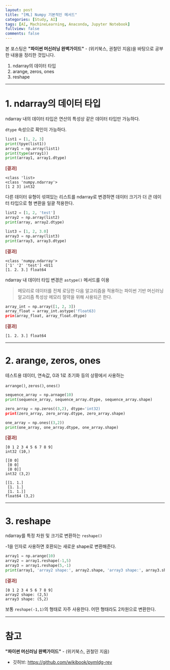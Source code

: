 ```yaml
---
layout: post
title: "[ML] Numpy 기본적인 메서드"
categories: [Study, AI]
tags: [AI, MachineLearning, Anaconda, Jupyter Notebook]
fullview: false
comments: false
---
```


본 포스팅은 **"파이썬 머신러닝 완벽가이드"** - (위키북스, 권철민 지음)을 바탕으로 공부한 내용을 정리한 것입니다.

1. ndarray의 데이터 타입
2. arange, zeros, ones
3. reshape

---

# 1. ndarray의 데이터 타입

ndarray 내의 데이터 타입은 연산의 특성상 같은 데이터 타입만 가능하다.

`dtype` 속성으로 확인이 가능하다.

```python
list1 = [1, 2, 3]
print(tpye(list1))
array1 = np.array(list1)
print(type(array1))
print(array1, array1.dtype)
```

**<span style="color:#8E3131">[결과]</span>**

```console
<class 'list>
<class 'numpy.ndarray'>
[1 2 3] int32
```

다른 데이터 유형이 섞여있는 리스트를 ndarray로 변경하면 데이터 크기가 더 큰 데이터 타입으로 형 변환을 일괄 적용한다.

```python
list2 = [1, 2, 'test']
array2 = np.array(list2)
print(array, array2.dtype)

list3 = [1, 2, 3.0]
array3 = np.array(list3)
print(array3, array3.dtype)
```

**<span style="color:#8E3131">[결과]</span>**

```console
<class 'numpy.ndarray'>
['1' '2' 'test'] <U11
[1. 2. 3.] float64
```

ndarray 내 데이터 타입 변경은 `astype()` 메서드를 이용

> 메모리로 데이터를 전체 로딩한 다음 알고리즘을 적용하는 파이썬 기반 머신러닝 알고리즘 특성상
> 메모리 절약을 위해 사용되곤 한다.

```python
array_int = np.array([1, 2, 3])
array_float = array_int.astype('float63)
prin(array_float, array_float.dtype)
```

**<span style="color:#8E3131">[결과]</span>**

```console
[1. 2. 3.] float64
```

---

# 2. arange, zeros, ones

테스트용 데이터, 연속값, 0과 1로 초기화 등의 상황에서 사용하는

`arrange()`, `zeros()`, `ones()`

```python
sequence_array = np.arnage(10)
print(sequence_array, sequence_array.dtype, sequence_array.shape)

zero_array = np.zeros((3,2), dtype='int32)
print(zero_array, zero_array.dtype, zero_array.shape)

one_array = np.ones((3,2))
print(one_array, one_array.dtype, one_array.shape)
```

**<span style="color:#8E3131">[결과]</span>**

```console
[0 1 2 3 4 5 6 7 8 9]
int32 (10,)

[[0 0]
 [0 0]
 [0 0]]
int32 (3,2)

[[1. 1.]
 [1. 1.]
 [1. 1.]]
float64 (3,2)
```

---

# 3. reshape

ndarray를 특정 차원 및 크기로 변환하는 `reshape()`

-1을 인자로 사용하면 호환되는 새로운 shape로 변환해준다.

```python
array1 = np.arange(10)
array2 = array1.reshape(-1,5)
array3 = array1.reshape(5,-1)
print(array1, 'array2 shape:', array2.shape, 'array3 shape:', array3.shape)
```

**<span style="color:#8E3131">[결과]</span>**

```console
[0 1 2 3 4 5 6 7 8 9]
array2 shape: (2,5)
array3 shape: (5,2)
```

보통 `reshape(-1,1)`의 형태로 자주 사용한다. 어떤 형태라도 2차원으로 변환한다.

---

# 참고

**"파이썬 머신러닝 완벽가이드"** - (위키북스, 권철민 지음)

- 깃허브: <https://github.com/wikibook/pymldg-rev>